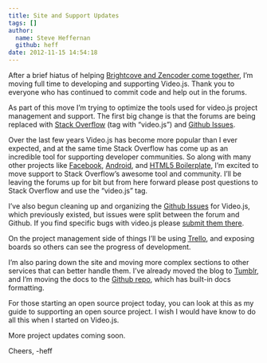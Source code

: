 ```yaml
---
title: Site and Support Updates
tags: []
author:
  name: Steve Heffernan
  github: heff
date: 2012-11-15 14:54:18
---
```


After a brief hiatus of helping [Brightcove and Zencoder come together](http://blog.videojs.com/post/35666994917/brightcove-acquires-zencoder "Zencoder acquired by Brightcove"), I&rsquo;m moving full time to developing and supporting Video.js. Thank you to everyone who has continued to commit code and help out in the forums. 

As part of this move I&rsquo;m trying to optimize the tools used for video.js project management and support. The first big change is that the forums are being replaced with [Stack Overflow](http://stackoverflow.com/questions/tagged/video.js "Video.js Support on Stack Overflow") (tag with &ldquo;video.js&rdquo;) and [Github Issues](https://github.com/zencoder/video-js/issues "Video.js Submit Issues").

Over the last few years Video.js has become more popular than I ever expected, and at the same time Stack Overflow has come up as an incredible tool for supporting developer communities. So along with many other projects like [Facebook](http://blog.stackoverflow.com/2011/08/facebook-stackoverflow/ "Facebook on Stack Overflow"), [Android](http://android-developers.blogspot.com/2009/12/hello-stack-overflow.html "Android on Stack Overflow"), and [HTML5 Boilerplate](http://html5boilerplate.com "HTML5 Boilerplate"), I&rsquo;m excited to move support to Stack Overflow&rsquo;s awesome tool and community. I&rsquo;ll be leaving the forums up for bit but from here forward please post questions to Stack Overflow and use the &ldquo;video.js&rdquo; tag.

I&rsquo;ve also begun cleaning up and organizing the [Github Issues](https://github.com/zencoder/video-js/issues "Video.js Submit Issues") for Video.js, which previously existed, but issues were split between the forum and Github. If you find specific bugs with video.js please [submit them there](https://github.com/zencoder/video-js/issues/new "Submit Issue").

On the project management side of things I&rsquo;ll be using [Trello](https://trello.com "Trello"), and exposing boards so others can see the progress of development.

I&rsquo;m also paring down the site and moving more complex sections to other services that can better handle them. I&rsquo;ve already moved the blog to [Tumblr](http://tumblr.com "Tumblr"), and I&rsquo;m moving the docs to the [Github repo](https://github.com/zencoder/video-js/tree/master/docs/index.md "Video.js docs"), which has built-in docs formatting.

For those starting an open source project today, you can look at this as my guide to supporting an open source project. I wish I would have know to do all this when I started on Video.js.

More project updates coming soon.

Cheers,
-heff 
